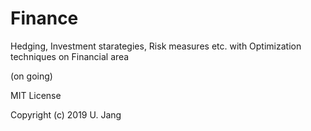 # Finance
Hedging, Investment starategies, Risk measures etc. with Optimization techniques on Financial area

(on going)


MIT License

Copyright (c) 2019 U. Jang
